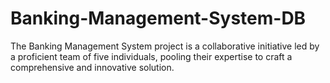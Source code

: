 # Banking-Management-System-DB
The Banking Management System project is a collaborative initiative led by a proficient team of five individuals, pooling their expertise to craft a comprehensive and innovative solution.
